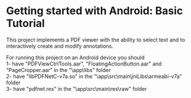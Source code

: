 Getting started with Android: Basic Tutorial
===================

This project implements a PDF viewer with the ability to select text and to interactively create and modify annotations.

For running this project on an Android device you should<br>
1- have "PDFViewCtrlTools.aar", "FloatingActionButton.aar" and "PageCropper.aar" in the "\app\libs\" folder<br>
2- have "libPDFNetC-v7a.so" in the "\app\src\main\jniLibs\armeabi-v7a\" folder<br>
3- have "pdfnet.res" in the "\app\src\main\res\raw" folder
